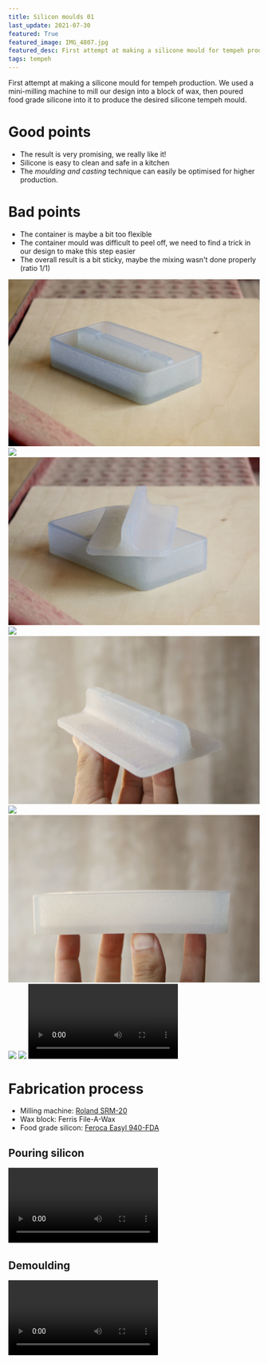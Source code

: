 ```yaml
---
title: Silicon moulds 01
last_update: 2021-07-30
featured: True
featured_image: IMG_4807.jpg
featured_desc: First attempt at making a silicone mould for tempeh production
tags: tempeh
---
```


First attempt at making a silicone mould for tempeh production. We used a mini-milling machine to mill our design into a block of wax, then poured food grade silicone into it to produce the desired silicone tempeh mould.



# Good points
- The result is very promising, we really like it!
- Silicone is easy to clean and safe in a kitchen
- The *moulding and casting* technique can easily be optimised for higher production.

# Bad points
- The container is maybe a bit too flexible
- The container mould was difficult to peel off, we need to find a trick in our design to make this step easier
- The overall result is a bit sticky, maybe the mixing wasn't done properly (ratio 1/1)


![](IMG_4807.jpg)
![](IMG_4802.jpg)
![](IMG_4808.jpg)
![](IMG_4812.jpg)
![](IMG_4815.jpg)
![](IMG_4821.jpg)
![](IMG_4824.jpg)
![](IMG_4811.jpg)
![](IMG_4857.jpg)
<video><source src="IMG_8257.mp4"></video>

# Fabrication process

- Milling machine: [Roland SRM-20](https://www.rolanddga.com/products/3d/srm-20-small-milling-machine)
- Wax block: Ferris File-A-Wax
- Food grade silicon: [Feroca Easyl 940-FDA](https://www.feroca.com/en/platinum-addition/718-easyl-940-fda-food-silicone.html?search_query=food&results=11#/capacity_kits-kit_of_2_kg_)


## Pouring silicon

<video><source src="IMG_8211.mp4"></video>

## Demoulding

<video><source src="IMG_8223.mp4"></video>
